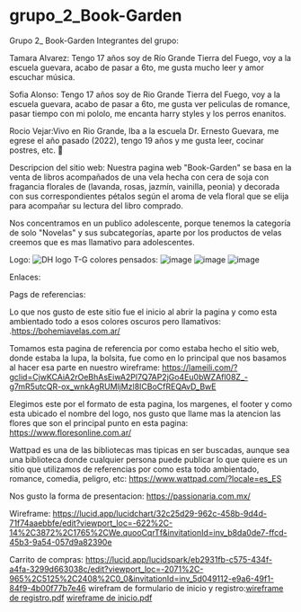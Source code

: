 # grupo_2_Book-Garden
Grupo 2_ Book-Garden
Integrantes del grupo:

Tamara Alvarez: Tengo 17 años soy de Río Grande Tierra del Fuego, voy a la escuela guevara, acabo de pasar a 6to, me gusta mucho leer y amor escuchar música.

Sofia Alonso: Tengo 17 años soy de Rio Grande Tierra del Fuego, voy a la escuela guevara, acabo de pasar a 6to, me gusta ver peliculas de romance, pasar tiempo con mi pololo, me encanta harry styles y los perros enanitos.

Rocio Vejar:Vivo en Rio Grande, Iba a la escuela Dr. Ernesto Guevara, me egrese el año pasado (2022), tengo 19 años y me gusta leer, cocinar postres, etc. 💋


Descripcion del sitio web:
Nuestra pagina web "Book-Garden" se basa en la venta de libros acompañados de una vela hecha con cera de soja con fragancia florales de (lavanda, rosas, jazmín, vainilla, peonia) y decorada con sus correspondientes pétalos según el aroma de vela floral que se elija para acompañar su lectura del libro comprado.

Nos concentramos en un publico adolescente,  porque tenemos la categoría de solo "Novelas" y sus subcategorías, aparte por los productos de velas creemos que es mas llamativo para adolescentes.
 
Logo: 
![DH logo T-G](https://user-images.githubusercontent.com/121958067/214612472-072287b2-3366-4d59-8048-3da7ef9ef511.png)
colores pensados:
![image](https://user-images.githubusercontent.com/121958067/214612626-1e96d9ea-0176-4034-915c-8f2f6da4763e.png)
![image](https://user-images.githubusercontent.com/121958067/214612688-5ea6546d-693c-4616-b4fd-725bc4516a8a.png)
![image](https://user-images.githubusercontent.com/121958067/214612762-bc1b0a51-cf49-444c-b5bd-211a21ec89ac.png)



Enlaces:

Pags de referencias:

Lo que nos gusto de este sitio fue el inicio al abrir la pagina y como esta ambientado todo a esos colores oscuros pero llamativos: .https://bohemiavelas.com.ar/  

Tomamos esta pagina de referencia por como estaba hecho el sitio web, donde estaba la lupa, la bolsita, fue como en lo principal que nos basamos al hacer esa parte en nuestro wireframe: https://lameili.com/?gclid=CjwKCAiA2rOeBhAsEiwA2Pl7Q7AP2jGo4Eu0bWZAfl08Z_-g7mR5utcQR-ox_wnkAgRUMljMzl8ICBoCfREQAvD_BwE 

Elegimos este por el formato de esta pagina, los margenes, el footer y como esta ubicado el nombre del logo, nos gusto que llame mas la atencion las flores que son el principal punto en esta pagina: https://www.floresonline.com.ar/ 

Wattpad es una de las bibliotecas mas tipicas en ser buscadas, aunque sea una biblioteca donde cualquier persona puede publicar lo que quiere es un sitio que utilizamos de referencias por como esta todo ambientado, romance, comedia, peligro, etc: https://www.wattpad.com/?locale=es_ES 

Nos gusto la forma de presentacion: 
https://passionaria.com.mx/ 



Wireframe: https://lucid.app/lucidchart/32c25d29-962c-458b-9d4d-71f74aaebbfe/edit?viewport_loc=-622%2C-14%2C3872%2C1765%2CWe.quooCqrTf&invitationId=inv_b8da0de7-ffcd-45b3-9a54-057d9a82390e

Carrito de compras: https://lucid.app/lucidspark/eb2931fb-c575-434f-a4fa-3299d663038c/edit?viewport_loc=-2071%2C-965%2C5125%2C2408%2C0_0&invitationId=inv_5d049112-e9a6-49f1-84f9-4b00f77b7e46
wirefram de formulario de inicio y registro:[wireframe de registro.pdf](https://github.com/rochii23/grupo_2_Book-Flowdles/files/10520017/wireframe.de.registro.pdf)
[wireframe de inicio.pdf](https://github.com/rochii23/grupo_2_Book-Flowdles/files/10520018/wireframe.de.inicio.pdf)
